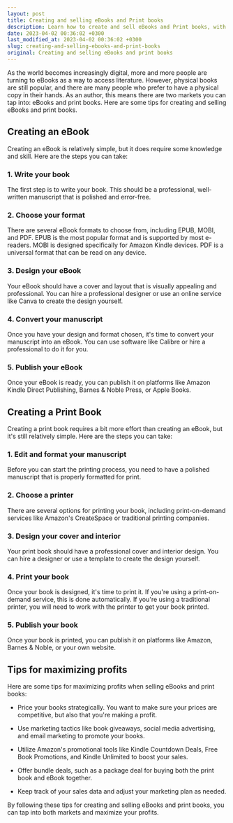 ```yaml
---
layout: post
title: Creating and selling eBooks and Print books
description: Learn how to create and sell eBooks and Print books, with tips and tricks for maximizing profits.
date: 2023-04-02 00:36:02 +0300
last_modified_at: 2023-04-02 00:36:02 +0300
slug: creating-and-selling-ebooks-and-print-books
original: Creating and selling eBooks and print books
---
```

As the world becomes increasingly digital, more and more people are turning to eBooks as a way to access literature. However, physical books are still popular, and there are many people who prefer to have a physical copy in their hands. As an author, this means there are two markets you can tap into: eBooks and print books. Here are some tips for creating and selling eBooks and print books.

## Creating an eBook

Creating an eBook is relatively simple, but it does require some knowledge and skill. Here are the steps you can take:

### 1. Write your book

The first step is to write your book. This should be a professional, well-written manuscript that is polished and error-free.

### 2. Choose your format

There are several eBook formats to choose from, including EPUB, MOBI, and PDF. EPUB is the most popular format and is supported by most e-readers. MOBI is designed specifically for Amazon Kindle devices. PDF is a universal format that can be read on any device.

### 3. Design your eBook

Your eBook should have a cover and layout that is visually appealing and professional. You can hire a professional designer or use an online service like Canva to create the design yourself.

### 4. Convert your manuscript

Once you have your design and format chosen, it's time to convert your manuscript into an eBook. You can use software like Calibre or hire a professional to do it for you.

### 5. Publish your eBook

Once your eBook is ready, you can publish it on platforms like Amazon Kindle Direct Publishing, Barnes & Noble Press, or Apple Books.

## Creating a Print Book

Creating a print book requires a bit more effort than creating an eBook, but it's still relatively simple. Here are the steps you can take:

### 1. Edit and format your manuscript

Before you can start the printing process, you need to have a polished manuscript that is properly formatted for print.

### 2. Choose a printer

There are several options for printing your book, including print-on-demand services like Amazon's CreateSpace or traditional printing companies.

### 3. Design your cover and interior

Your print book should have a professional cover and interior design. You can hire a designer or use a template to create the design yourself.

### 4. Print your book

Once your book is designed, it's time to print it. If you're using a print-on-demand service, this is done automatically. If you're using a traditional printer, you will need to work with the printer to get your book printed.

### 5. Publish your book

Once your book is printed, you can publish it on platforms like Amazon, Barnes & Noble, or your own website.

## Tips for maximizing profits

Here are some tips for maximizing profits when selling eBooks and print books:

- Price your books strategically. You want to make sure your prices are competitive, but also that you're making a profit.

- Use marketing tactics like book giveaways, social media advertising, and email marketing to promote your books.

- Utilize Amazon's promotional tools like Kindle Countdown Deals, Free Book Promotions, and Kindle Unlimited to boost your sales.

- Offer bundle deals, such as a package deal for buying both the print book and eBook together.

- Keep track of your sales data and adjust your marketing plan as needed.

By following these tips for creating and selling eBooks and print books, you can tap into both markets and maximize your profits.